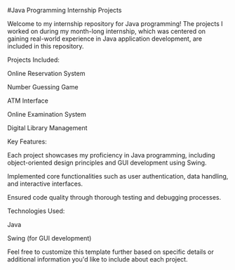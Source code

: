 

#Java Programming Internship Projects

Welcome to my internship repository for Java programming! The projects I worked on during my month-long internship, which was centered on gaining real-world experience in Java application development, are included in this repository.



Projects Included:

Online Reservation System

Number Guessing Game

ATM Interface

Online Examination System

Digital Library Management




Key Features:

Each project showcases my proficiency in Java programming, including object-oriented design principles and GUI development using Swing.

Implemented core functionalities such as user authentication, data handling, and interactive interfaces.

Ensured code quality through thorough testing and debugging processes.




Technologies Used:

Java

Swing (for GUI development)



Feel free to customize this template further based on specific details or additional information you'd like to include about each project.
